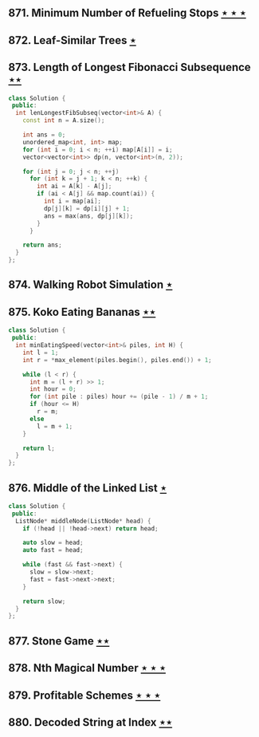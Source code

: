 ## 871. Minimum Number of Refueling Stops [$\star\star\star$](https://leetcode.com/problems/minimum-number-of-refueling-stops)

## 872. Leaf-Similar Trees [$\star$](https://leetcode.com/problems/leaf-similar-trees)

## 873. Length of Longest Fibonacci Subsequence [$\star\star$](https://leetcode.com/problems/length-of-longest-fibonacci-subsequence)

```cpp
class Solution {
 public:
  int lenLongestFibSubseq(vector<int>& A) {
    const int n = A.size();

    int ans = 0;
    unordered_map<int, int> map;
    for (int i = 0; i < n; ++i) map[A[i]] = i;
    vector<vector<int>> dp(n, vector<int>(n, 2));

    for (int j = 0; j < n; ++j)
      for (int k = j + 1; k < n; ++k) {
        int ai = A[k] - A[j];
        if (ai < A[j] && map.count(ai)) {
          int i = map[ai];
          dp[j][k] = dp[i][j] + 1;
          ans = max(ans, dp[j][k]);
        }
      }

    return ans;
  }
};
```

## 874. Walking Robot Simulation [$\star$](https://leetcode.com/problems/walking-robot-simulation)

## 875. Koko Eating Bananas [$\star\star$](https://leetcode.com/problems/koko-eating-bananas)

```cpp
class Solution {
 public:
  int minEatingSpeed(vector<int>& piles, int H) {
    int l = 1;
    int r = *max_element(piles.begin(), piles.end()) + 1;

    while (l < r) {
      int m = (l + r) >> 1;
      int hour = 0;
      for (int pile : piles) hour += (pile - 1) / m + 1;
      if (hour <= H)
        r = m;
      else
        l = m + 1;
    }

    return l;
  }
};
```

## 876. Middle of the Linked List [$\star$](https://leetcode.com/problems/middle-of-the-linked-list)

```cpp
class Solution {
 public:
  ListNode* middleNode(ListNode* head) {
    if (!head || !head->next) return head;

    auto slow = head;
    auto fast = head;

    while (fast && fast->next) {
      slow = slow->next;
      fast = fast->next->next;
    }

    return slow;
  }
};
```

## 877. Stone Game [$\star\star$](https://leetcode.com/problems/stone-game)

## 878. Nth Magical Number [$\star\star\star$](https://leetcode.com/problems/nth-magical-number)

## 879. Profitable Schemes [$\star\star\star$](https://leetcode.com/problems/profitable-schemes)

## 880. Decoded String at Index [$\star\star$](https://leetcode.com/problems/decoded-string-at-index)
